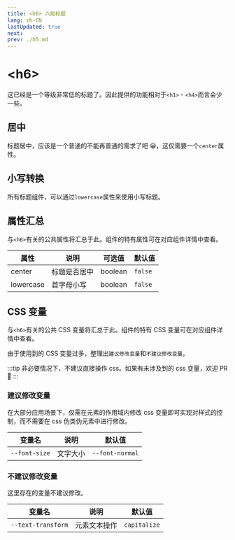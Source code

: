 ```yaml
---
title: <h6> 六级标题
lang: zh-CN
lastUpdated: true
next:
prev: ./h5.md
---
```


# \<h6>

这已经是一个等级非常低的标题了。因此提供的功能相对于`<h1>` - `<h4>`而言会少一些。

## 居中

标题居中，应该是一个普通的不能再普通的需求了吧 😀，这仅需要一个`center`属性。

<demo src="../../../.vuepress/components/title/h6Center.vue" title="一个居中的标题" />

## 小写转换

所有标题组件，可以通过`lowercase`属性来使用小写标题。

<demo src="../../../.vuepress/components/title/h6Lowercase.vue" title='使用 js 来实现对字符的控制确实繁琐。' />

## 属性汇总

与`<h6>`有关的公共属性将汇总于此。组件的特有属性可在对应组件详情中查看。

| 属性      | 说明         | 可选值  | 默认值  |
| --------- | ------------ | ------- | ------- |
| center    | 标题是否居中 | boolean | `false` |
| lowercase | 首字母小写   | boolean | `false` |

## CSS 变量

与`<h6>`有关的公共 CSS 变量将汇总于此。组件的特有 CSS 变量可在对应组件详情中查看。

由于使用到的 CSS 变量过多，整理出`建议修改变量`和`不建议修改变量`。

:::tip
非必要情况下，不建议直接操作 css。如果有未涉及到的 css 变量，欢迎 PR 👏
:::

### 建议修改变量

在大部分应用场景下，仅需在元素的作用域内修改 css 变量即可实现对样式的控制，而不需要在 css 伪类伪元素中进行修改。

| 变量名        | 说明     | 默认值          |
| ------------- | -------- | --------------- |
| `--font-size` | 文字大小 | `--font-normal` |

### 不建议修改变量

这里存在的变量不建议修改。

| 变量名             | 说明         | 默认值       |
| ------------------ | ------------ | ------------ |
| `--text-transform` | 元素文本操作 | `capitalize` |
